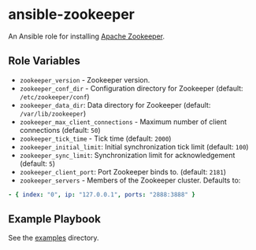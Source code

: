 # ansible-zookeeper

An Ansible role for installing [Apache Zookeeper](http://zookeeper.apache.org).

## Role Variables

- `zookeeper_version` - Zookeeper version.
- `zookeeper_conf_dir` - Configuration directory for Zookeeper (default: `/etc/zookeeper/conf`)
- `zookeeper_data_dir`: Data directory for Zookeeper (default: `/var/lib/zookeeper`)
- `zookeeper_max_client_connections` - Maximum number of client connections (default: `50`)
- `zookeeper_tick_time` - Tick time (default: `2000`)
- `zookeeper_initial_limit`: Initial synchronization tick limit (default: `100`)
- `zookeeper_sync_limit`: Synchronization limit for acknowledgement (default: `5`)
- `zookeeper_client_port`: Port Zookeeper binds to. (default: `2181`)
- `zookeeper_servers` - Members of the Zookeeper cluster. Defaults to:

```yaml
- { index: "0", ip: "127.0.0.1", ports: "2888:3888" }
```

## Example Playbook

See the [examples](./examples/) directory.
